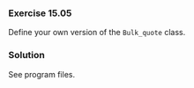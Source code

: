 ### Exercise 15.05

Define your own version of the `Bulk_quote` class.

### Solution

See program files.
